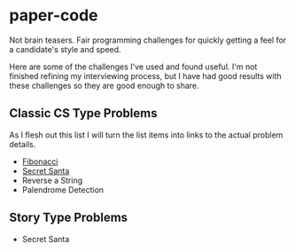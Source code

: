 # paper-code

Not brain teasers. Fair programming challenges for quickly getting a feel for a candidate's style and speed.

Here are some of the challenges I've used and found useful.  I'm not finished refining my interviewing process, but I have had good results with these challenges so they are good enough to share.

## Classic CS Type Problems

As I flesh out this list I will turn the list items into links to the actual problem details.

+ [Fibonacci](fibonacci/)
+ [Secret Santa](secret-santa/)
+ Reverse a String
+ Palendrome Detection

## Story Type Problems

+ Secret Santa